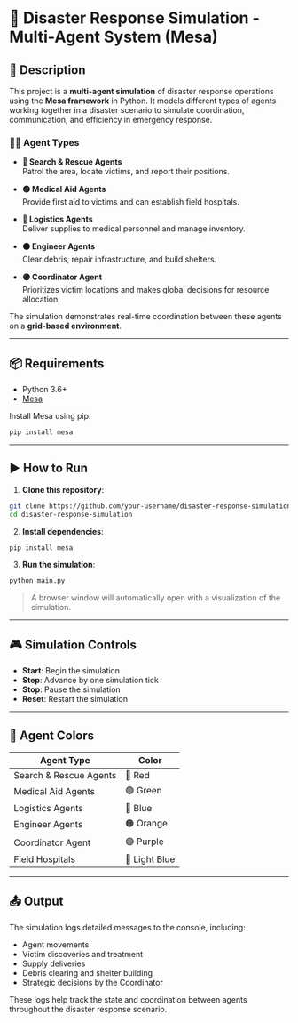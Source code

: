 
# 🧠 Disaster Response Simulation - Multi-Agent System (Mesa)

## 📝 Description

This project is a **multi-agent simulation** of disaster response operations using the **Mesa framework** in Python. It models different types of agents working together in a disaster scenario to simulate coordination, communication, and efficiency in emergency response.

### 👷‍♂️ Agent Types

- **🔴 Search & Rescue Agents**  
  Patrol the area, locate victims, and report their positions.

- **🟢 Medical Aid Agents**  
  Provide first aid to victims and can establish field hospitals.

- **🔵 Logistics Agents**  
  Deliver supplies to medical personnel and manage inventory.

- **🟠 Engineer Agents**  
  Clear debris, repair infrastructure, and build shelters.

- **🟣 Coordinator Agent**  
  Prioritizes victim locations and makes global decisions for resource allocation.

The simulation demonstrates real-time coordination between these agents on a **grid-based environment**.

---

## 📦 Requirements

- Python 3.6+
- [Mesa](https://github.com/projectmesa/mesa)

Install Mesa using pip:

```bash
pip install mesa
```

---

## ▶️ How to Run

1. **Clone this repository**:

```bash
git clone https://github.com/your-username/disaster-response-simulation.git
cd disaster-response-simulation
```

2. **Install dependencies**:

```bash
pip install mesa
```

3. **Run the simulation**:

```bash
python main.py
```

> A browser window will automatically open with a visualization of the simulation.

---

## 🎮 Simulation Controls

- **Start**: Begin the simulation
- **Step**: Advance by one simulation tick
- **Stop**: Pause the simulation
- **Reset**: Restart the simulation

---

## 🎨 Agent Colors

| Agent Type              | Color       |
|-------------------------|-------------|
| Search & Rescue Agents  | 🔴 Red       |
| Medical Aid Agents      | 🟢 Green     |
| Logistics Agents        | 🔵 Blue      |
| Engineer Agents         | 🟠 Orange    |
| Coordinator Agent       | 🟣 Purple    |
| Field Hospitals         | 🔷 Light Blue |

---

## 📤 Output

The simulation logs detailed messages to the console, including:

- Agent movements
- Victim discoveries and treatment
- Supply deliveries
- Debris clearing and shelter building
- Strategic decisions by the Coordinator

These logs help track the state and coordination between agents throughout the disaster response scenario.
